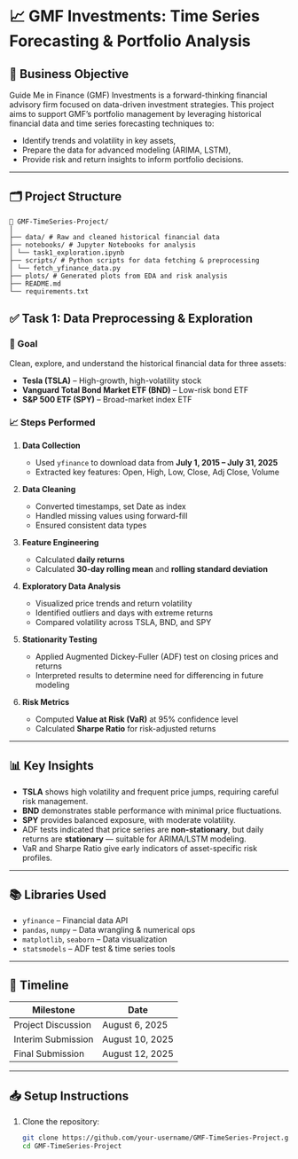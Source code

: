 # 📈 GMF Investments: Time Series Forecasting & Portfolio Analysis

## 🧠 Business Objective

Guide Me in Finance (GMF) Investments is a forward-thinking financial advisory firm focused on data-driven investment strategies. This project aims to support GMF’s portfolio management by leveraging historical financial data and time series forecasting techniques to:

- Identify trends and volatility in key assets,
- Prepare the data for advanced modeling (ARIMA, LSTM),
- Provide risk and return insights to inform portfolio decisions.

---

## 🗂️ Project Structure
```
📁 GMF-TimeSeries-Project/
│
├── data/ # Raw and cleaned historical financial data
├── notebooks/ # Jupyter Notebooks for analysis
│ └── task1_exploration.ipynb
├── scripts/ # Python scripts for data fetching & preprocessing
│ └── fetch_yfinance_data.py
├── plots/ # Generated plots from EDA and risk analysis
├── README.md
└── requirements.txt
```


## ✅ Task 1: Data Preprocessing & Exploration

### 📌 Goal
Clean, explore, and understand the historical financial data for three assets:  
- **Tesla (TSLA)** – High-growth, high-volatility stock  
- **Vanguard Total Bond Market ETF (BND)** – Low-risk bond ETF  
- **S&P 500 ETF (SPY)** – Broad-market index ETF

### 📈 Steps Performed

1. **Data Collection**
   - Used `yfinance` to download data from **July 1, 2015 – July 31, 2025**
   - Extracted key features: Open, High, Low, Close, Adj Close, Volume

2. **Data Cleaning**
   - Converted timestamps, set Date as index
   - Handled missing values using forward-fill
   - Ensured consistent data types

3. **Feature Engineering**
   - Calculated **daily returns**
   - Calculated **30-day rolling mean** and **rolling standard deviation**

4. **Exploratory Data Analysis**
   - Visualized price trends and return volatility
   - Identified outliers and days with extreme returns
   - Compared volatility across TSLA, BND, and SPY

5. **Stationarity Testing**
   - Applied Augmented Dickey-Fuller (ADF) test on closing prices and returns
   - Interpreted results to determine need for differencing in future modeling

6. **Risk Metrics**
   - Computed **Value at Risk (VaR)** at 95% confidence level
   - Calculated **Sharpe Ratio** for risk-adjusted returns

---

## 📊 Key Insights

- **TSLA** shows high volatility and frequent price jumps, requiring careful risk management.
- **BND** demonstrates stable performance with minimal price fluctuations.
- **SPY** provides balanced exposure, with moderate volatility.
- ADF tests indicated that price series are **non-stationary**, but daily returns are **stationary** — suitable for ARIMA/LSTM modeling.
- VaR and Sharpe Ratio give early indicators of asset-specific risk profiles.

---

## 📚 Libraries Used

- `yfinance` – Financial data API
- `pandas`, `numpy` – Data wrangling & numerical ops
- `matplotlib`, `seaborn` – Data visualization
- `statsmodels` – ADF test & time series tools

---

## 📅 Timeline

| Milestone                | Date               |
|-------------------------|--------------------|
| Project Discussion       | August 6, 2025     |
| Interim Submission       | August 10, 2025    |
| Final Submission         | August 12, 2025    |


---

## 📥 Setup Instructions

1. Clone the repository:
   ```bash
   git clone https://github.com/your-username/GMF-TimeSeries-Project.git
   cd GMF-TimeSeries-Project